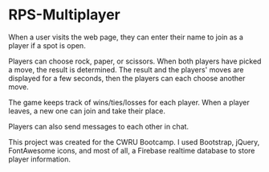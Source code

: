 # RPS-Multiplayer
When a user visits the web page, they can enter their name to join as a player if a spot is open.

Players can choose rock, paper, or scissors. When both players have picked a move, the result is determined. The result and the players' moves are displayed for a few seconds, then the players can each choose another move.

The game keeps track of wins/ties/losses for each player. When a player leaves, a new one can join and take their place.

Players can also send messages to each other in chat.

This project was created for the CWRU Bootcamp. I used Bootstrap, jQuery, FontAwesome icons, and most of all, a Firebase realtime database to store player information.